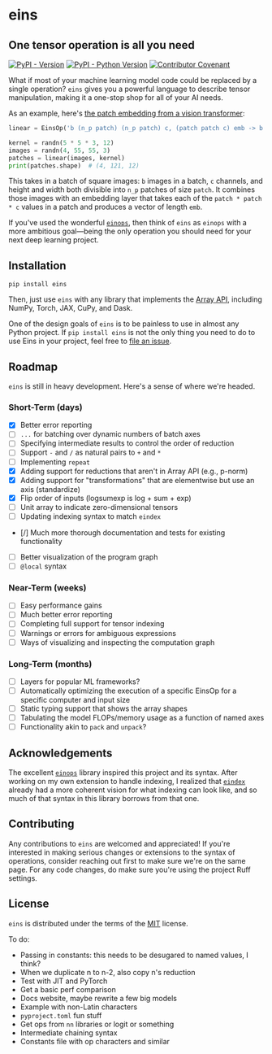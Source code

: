 # eins
## One tensor operation is all you need

[![PyPI - Version](https://img.shields.io/pypi/v/eins.svg)](https://pypi.org/project/eins)
[![PyPI - Python Version](https://img.shields.io/pypi/pyversions/eins.svg)](https://pypi.org/project/eins)
[![Contributor Covenant](https://img.shields.io/badge/Contributor%20Covenant-2.1-4baaaa.svg)](code_of_conduct.md)

What if most of your machine learning model code could be replaced by a single operation? `eins` gives you a powerful language to describe tensor manipulation, making it a one-stop shop for all of your AI needs.

As an example, here's [the patch embedding from a vision transformer](https://nn.labml.ai/transformers/vit/index.html#PatchEmbeddings):
```python
linear = EinsOp('b (n_p patch) (n_p patch) c, (patch patch c) emb -> b (n_p n_p) emb')

kernel = randn(5 * 5 * 3, 12)
images = randn(4, 55, 55, 3)
patches = linear(images, kernel)
print(patches.shape)  # (4, 121, 12)
```

This takes in a batch of square images: `b` images in a batch, `c` channels, and height and width both divisible into `n_p` patches of size `patch`. It combines those images with an embedding layer that takes each of the `patch * patch * c` values in a patch and produces a vector of length `emb`.

If you've used the wonderful [`einops`](https://github.com/arogozhnikov/einops), then think of `eins` as `einops` with a more ambitious goal—being the only operation you should need for your next deep learning project.

## Installation

```console
pip install eins
```

Then, just use `eins` with any library that implements the [Array API](https://data-apis.org/array-api/latest/index.html#), including NumPy, Torch, JAX, CuPy, and Dask.

One of the design goals of `eins` is to be painless to use in almost any Python project. If `pip install eins` is not the only thing you need to do to use Eins in your project, feel free to [file an issue](https://github.com/nicholas-miklaucic/eins/issues/new).

## Roadmap

`eins` is still in heavy development. Here's a sense of where we're headed.

### Short-Term (days)

- [x] Better error reporting
- [ ] `...` for batching over dynamic numbers of batch axes
- [ ] Specifying intermediate results to control the order of reduction
- [ ] Support `-` and `/` as natural pairs to `+` and `*`
- [ ] Implementing `repeat`
- [x] Adding support for reductions that aren't in Array API (e.g., p-norm)
- [x] Adding support for "transformations" that are elementwise but use an axis (standardize)
- [x] Flip order of inputs (logsumexp is log + sum + exp)
- [ ] Unit array to indicate zero-dimensional tensors
- [ ] Updating indexing syntax to match `eindex`
- [/] Much more thorough documentation and tests for existing functionality
- [ ] Better visualization of the program graph
- [ ] `@local` syntax

### Near-Term (weeks)
- [ ] Easy performance gains
- [ ] Much better error reporting
- [ ] Completing full support for tensor indexing
- [ ] Warnings or errors for ambiguous expressions
- [ ] Ways of visualizing and inspecting the computation graph

### Long-Term (months)
- [ ] Layers for popular ML frameworks?
- [ ] Automatically optimizing the execution of a specific EinsOp for a specific computer and input size
- [ ] Static typing support that shows the array shapes
- [ ] Tabulating the model FLOPs/memory usage as a function of named axes
- [ ] Functionality akin to `pack` and `unpack`?

## Acknowledgements

The excellent [`einops`](https://github.com/arogozhnikov/einops) library inspired this project and its syntax. After working on my own extension to handle indexing, I realized that [`eindex`](https://github.com/arogozhnikov/eindex) already had a more coherent vision for what indexing can look like, and so much of that syntax in this library borrows from that one.

## Contributing

Any contributions to `eins` are welcomed and appreciated! If you're interested in making serious changes or extensions to the syntax of operations, consider reaching out first to make sure we're on the same page. For any code changes, do make sure you're using the project Ruff settings.

## License

`eins` is distributed under the terms of the [MIT](https://spdx.org/licenses/MIT.html) license.


To do:

- Passing in constants: this needs to be desugared to named values, I think?
- When we duplicate n to n-2, also copy n's reduction
- Test with JIT and PyTorch
- Get a basic perf comparison
- Docs website, maybe rewrite a few big models
- Example with non-Latin characters
- `pyproject.toml` fun stuff
- Get ops from `nn` libraries or logit or something
- Intermediate chaining syntax
- Constants file with op characters and similar
